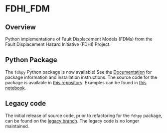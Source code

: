 # FDHI_FDM

## Overview
Python implementations of Fault Displacement Models (FDMs) from the Fault Displacement Hazard Initiative (FDHI) Project.

## Python Package
The `fdhpy`  Python package is now available! See the [Documentation](https://fdhpy.readthedocs.io/en/latest/readme.html) for package information and installation instructions. The source code for the package is available in [this repository](https://github.com/asarmy/fdhpy). Examples can be found in [this notebook](https://github.com/asarmy/fdhpy/blob/main/examples/examples.ipynb).

## Legacy code
The initial release of source code, prior to refactoring for the `fdhpy` package, can be found on the [legacy branch](https://github.com/NHR3-UCLA/FDHI_FDM/tree/legacy). The legacy code is no longer maintained.
